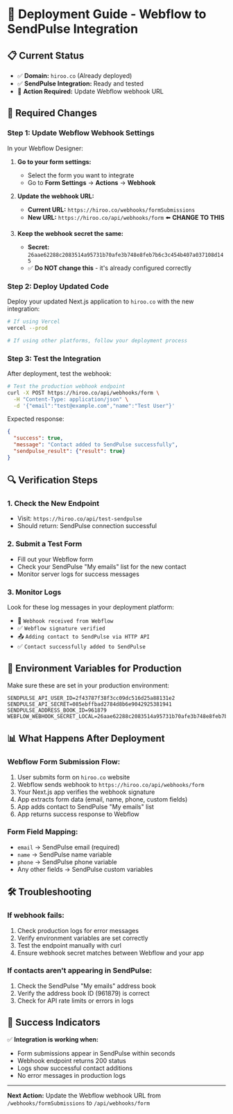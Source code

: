 # 🚀 Deployment Guide - Webflow to SendPulse Integration

## 📋 Current Status
- ✅ **Domain:** `hiroo.co` (Already deployed)
- ✅ **SendPulse Integration:** Ready and tested
- 🔄 **Action Required:** Update Webflow webhook URL

## 🎯 Required Changes

### **Step 1: Update Webflow Webhook Settings**

In your Webflow Designer:

1. **Go to your form settings:**
   - Select the form you want to integrate
   - Go to **Form Settings** → **Actions** → **Webhook**

2. **Update the webhook URL:**
   - **Current URL:** `https://hiroo.co/webhooks/formSubmissions`
   - **New URL:** `https://hiroo.co/api/webhooks/form` ⬅️ **CHANGE TO THIS**

3. **Keep the webhook secret the same:**
   - **Secret:** `26aae62288c2083514a95731b70afe3b748e8feb7b6c3c454b407a037108d145`
   - ✅ **Do NOT change this** - it's already configured correctly

### **Step 2: Deploy Updated Code**

Deploy your updated Next.js application to `hiroo.co` with the new integration:

```bash
# If using Vercel
vercel --prod

# If using other platforms, follow your deployment process
```

### **Step 3: Test the Integration**

After deployment, test the webhook:

```bash
# Test the production webhook endpoint
curl -X POST https://hiroo.co/api/webhooks/form \
  -H "Content-Type: application/json" \
  -d '{"email":"test@example.com","name":"Test User"}'
```

Expected response:
```json
{
  "success": true,
  "message": "Contact added to SendPulse successfully",
  "sendpulse_result": {"result": true}
}
```

## 🔍 Verification Steps

### **1. Check the New Endpoint**
- Visit: `https://hiroo.co/api/test-sendpulse`
- Should return: SendPulse connection successful

### **2. Submit a Test Form**
- Fill out your Webflow form
- Check your SendPulse "My emails" list for the new contact
- Monitor server logs for success messages

### **3. Monitor Logs**
Look for these log messages in your deployment platform:
- 🔔 `Webhook received from Webflow`
- ✅ `Webflow signature verified`
- 📤 `Adding contact to SendPulse via HTTP API`
- ✅ `Contact successfully added to SendPulse`

## 🔧 Environment Variables for Production

Make sure these are set in your production environment:

```env
SENDPULSE_API_USER_ID=2f43787f38f3cc09dc516d25a88131e2
SENDPULSE_API_SECRET=085ebffbad2784d8b6e9042925381941
SENDPULSE_ADDRESS_BOOK_ID=961879
WEBFLOW_WEBHOOK_SECRET_LOCAL=26aae62288c2083514a95731b70afe3b748e8feb7b6c3c454b407a037108d145
```

## 📊 What Happens After Deployment

### **Webflow Form Submission Flow:**
1. User submits form on `hiroo.co` website
2. Webflow sends webhook to `https://hiroo.co/api/webhooks/form`
3. Your Next.js app verifies the webhook signature
4. App extracts form data (email, name, phone, custom fields)
5. App adds contact to SendPulse "My emails" list
6. App returns success response to Webflow

### **Form Field Mapping:**
- `email` → SendPulse email (required)
- `name` → SendPulse name variable
- `phone` → SendPulse phone variable
- Any other fields → SendPulse custom variables

## 🛠 Troubleshooting

### **If webhook fails:**
1. Check production logs for error messages
2. Verify environment variables are set correctly
3. Test the endpoint manually with curl
4. Ensure webhook secret matches between Webflow and your app

### **If contacts aren't appearing in SendPulse:**
1. Check the SendPulse "My emails" address book
2. Verify the address book ID (961879) is correct
3. Check for API rate limits or errors in logs

## 🎉 Success Indicators

✅ **Integration is working when:**
- Form submissions appear in SendPulse within seconds
- Webhook endpoint returns 200 status
- Logs show successful contact additions
- No error messages in production logs

---

**Next Action:** Update the Webflow webhook URL from `/webhooks/formSubmissions` to `/api/webhooks/form` 